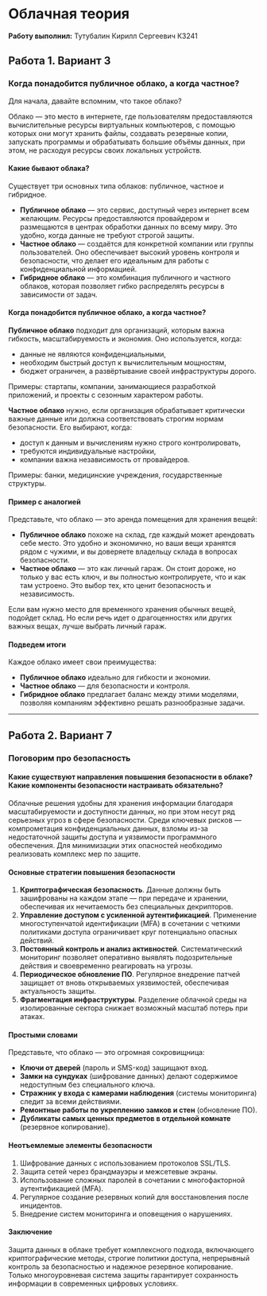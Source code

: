 # Облачная теория

<p><b>Работу выполнил:</b> Тутубалин Кирилл Сергеевич К3241</p>

## Работа 1. Вариант 3

### Когда понадобится публичное облако, а когда частное?

Для начала, давайте вспомним, что такое облако?

Облако — это место в интернете, где пользователям предоставляются вычислительные ресурсы виртуальных компьютеров, с помощью которых они могут хранить файлы, создавать резервные копии, запускать программы и обрабатывать большие объёмы данных, при этом, не расходуя ресурсы своих локальных устройств.

#### Какие бывают облака?

Существует три основных типа облаков: публичное, частное и гибридное.

- **Публичное облако** — это сервис, доступный через интернет всем желающим. Ресурсы предоставляются провайдером и размещаются в центрах обработки данных по всему миру. Это удобно, когда данные не требуют строгой защиты.
- **Частное облако** — создаётся для конкретной компании или группы пользователей. Оно обеспечивает высокий уровень контроля и безопасности, что делает его идеальным для работы с конфиденциальной информацией.
- **Гибридное облако** — это комбинация публичного и частного облаков, которая позволяет гибко распределять ресурсы в зависимости от задач.

#### Когда понадобится публичное облако, а когда частное? 

**Публичное облако** подходит для организаций, которым важна гибкость, масштабируемость и экономия. Оно используется, когда: 
- данные не являются конфиденциальными,
- необходим быстрый доступ к вычислительным мощностям,
- бюджет ограничен, а развёртывание своей инфраструктуры дорого.

Примеры: стартапы, компании, занимающиеся разработкой приложений, и проекты с сезонным характером работы.

**Частное облако** нужно, если организация обрабатывает критически важные данные или должна соответствовать строгим нормам безопасности. Его выбирают, когда:
- доступ к данным и вычислениям нужно строго контролировать,
- требуются индивидуальные настройки,
- компании важна независимость от провайдеров.

Примеры: банки, медицинские учреждения, государственные структуры.

#### Пример с аналогией

Представьте, что облако — это аренда помещения для хранения вещей:
- **Публичное облако** похоже на склад, где каждый может арендовать себе место. Это удобно и экономично, но ваши вещи хранятся рядом с чужими, и вы доверяете владельцу склада в вопросах безопасности.
- **Частное облако** — это как личный гараж. Он стоит дороже, но только у вас есть ключ, и вы полностью контролируете, что и как там устроено. Это выбор тех, кто ценит безопасность и независимость.

Если вам нужно место для временного хранения обычных вещей, подойдет склад. Но если речь идет о драгоценностях или других важных вещах, лучше выбрать личный гараж.

#### Подведем итоги 

Каждое облако имеет свои преимущества:
- **Публичное облако** идеально для гибкости и экономии.
- **Частное облако** — для безопасности и контроля.
- **Гибридное облако** предлагает баланс между этими моделями, позволяя компаниям эффективно решать разнообразные задачи.

---

## Работа 2. Вариант 7

### Поговорим про безопасность

#### Какие существуют направления повышения безопасности в облаке? Какие компоненты безопасности настраивать обязательно?

Облачные решения удобны для хранения информации благодаря масштабируемости и доступности данных, но при этом несут ряд серьезных угроз в сфере безопасности. Среди ключевых рисков — компрометация конфиденциальных данных, взломы из-за недостаточной защиты доступа и уязвимости программного обеспечения. Для минимизации этих опасностей необходимо реализовать комплекс мер по защите.

#### Основные стратегии повышения безопасности

1. **Криптографическая безопасность**. Данные должны быть зашифрованы на каждом этапе — при передаче и хранении, обеспечивая их нечитаемость без специальных декрипторов.
2. **Управление доступом с усиленной аутентификацией**. Применение многоступенчатой идентификации (MFA) в сочетании с четкими политиками доступа ограничивает круг потенциально опасных действий.
3. **Постоянный контроль и анализ активностей**. Систематический мониторинг позволяет оперативно выявлять подозрительные действия и своевременно реагировать на угрозы.
4. **Периодическое обновление ПО**. Регулярное внедрение патчей защищает от вновь открываемых уязвимостей, обеспечивая актуальность защиты.
5. **Фрагментация инфраструктуры**. Разделение облачной среды на изолированные сектора снижает возможный масштаб потерь при атаках.

#### Простыми словами

Представьте, что облако — это огромная сокровищница:
- **Ключи от дверей** (пароль и SMS-код) защищают вход.
- **Замки на сундуках** (шифрование данных) делают содержимое недоступным без специального ключа.
- **Стражник у входа с камерами наблюдения** (системы мониторинга) следит за всеми действиями.
- **Ремонтные работы по укреплению замков и стен** (обновление ПО).
- **Дубликаты самых ценных предметов в отдельной комнате** (резервное копирование).

#### Неотъемлемые элементы безопасности

1. Шифрование данных с использованием протоколов SSL/TLS.
2. Защита сетей через брандмауэры и межсетевые экраны.
3. Использование сложных паролей в сочетании с многофакторной аутентификацией (MFA).
4. Регулярное создание резервных копий для восстановления после инцидентов.
5. Внедрение систем мониторинга и оповещения о нарушениях.

#### Заключение

Защита данных в облаке требует комплексного подхода, включающего криптографические методы, строгие политики доступа, непрерывный контроль за безопасностью и надежное резервное копирование. Только многоуровневая система защиты гарантирует сохранность информации в современных цифровых условиях.
